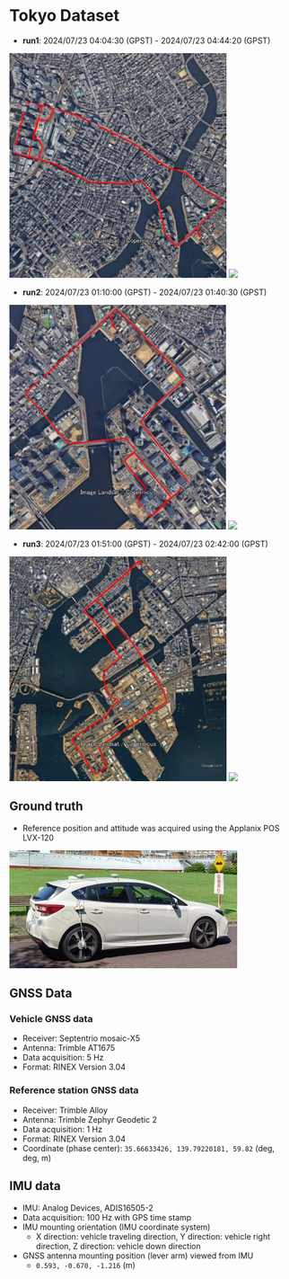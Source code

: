 # Tokyo Dataset
- **run1**: 2024/07/23 04:04:30 (GPST) - 2024/07/23 04:44:20 (GPST)

<img src="https://github.com/taroz/Misc/blob/master/data/PPC-Dataset/tokyo1.jpg?raw=true" height=400px > <img src="https://github.com/taroz/Misc/blob/master/data/PPC-Dataset/fisheye_satellite_short_tokyo1.gif?raw=true" height=400px >

- **run2**: 2024/07/23 01:10:00 (GPST) - 2024/07/23 01:40:30 (GPST)

<img src="https://github.com/taroz/Misc/blob/master/data/PPC-Dataset/tokyo2.jpg?raw=true" height=400px > <img src="https://github.com/taroz/Misc/blob/master/data/PPC-Dataset/fisheye_satellite_short_tokyo2.gif?raw=true" height=400px >

- **run3**: 2024/07/23 01:51:00 (GPST) - 2024/07/23 02:42:00 (GPST)

<img src="https://github.com/taroz/Misc/blob/master/data/PPC-Dataset/tokyo3.jpg?raw=true" height=400px > <img src="https://github.com/taroz/Misc/blob/master/data/PPC-Dataset/fisheye_satellite_short_tokyo3.gif?raw=true" height=400px >

## Ground truth
- Reference position and attitude was acquired using the Applanix POS LVX-120

![](https://github.com/taroz/Misc/blob/master/data/PPC-Dataset/tumsat_poslv.jpg?raw=true)

## GNSS Data
### Vehicle GNSS data
- Receiver: Septentrio mosaic-X5
- Antenna: Trimble AT1675
- Data acquisition: 5 Hz
- Format: RINEX Version 3.04

### Reference station GNSS data
- Receiver: Trimble Alloy
- Antenna: Trimble Zephyr Geodetic 2
- Data acquisition: 1 Hz
- Format: RINEX Version 3.04
- Coordinate (phase center): `35.66633426, 139.79220181, 59.82` (deg, deg, m) 

## IMU data
- IMU: Analog Devices, ADIS16505-2
- Data acquisition: 100 Hz with GPS time stamp
- IMU mounting orientation (IMU coordinate system)
  - X direction: vehicle traveling direction, Y direction: vehicle right direction, Z direction: vehicle down direction
- GNSS antenna mounting position (lever arm) viewed from IMU
  - `0.593, -0.670, -1.216` (m)